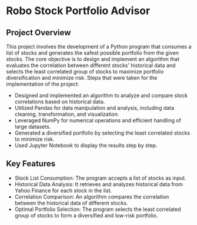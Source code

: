 # Robo Stock Portfolio Advisor

## Project Overview
This project involves the development of a Python program that consumes a list of stocks and generates the safest possible portfolio from the given stocks. The core objective is to design and implement an algorithm that evaluates the correlation between different stocks' historical data and selects the least correlated group of stocks to maximize portfolio diversification and minimize risk.
Steps that were taken for the implementation of the project:
- Designed and implemented an algorithm to analyze and compare stock correlations based on historical data.
- Utilized Pandas for data manipulation and analysis, including data cleaning, transformation, and visualization.
- Leveraged NumPy for numerical operations and efficient handling of large datasets.
- Generated a diversified portfolio by selecting the least correlated stocks to minimize risk.
- Used Jupyter Notebook to display the results step by step.

## Key Features
- Stock List Consumption: The program accepts a list of stocks as input.
- Historical Data Analysis: It retrieves and analyzes historical data from Yahoo Finance for each stock in the list.
- Correlation Comparison: An algorithm compares the correlation between the historical data of different stocks.
- Optimal Portfolio Selection: The program selects the least correlated group of stocks to form a diversified and low-risk portfolio.
